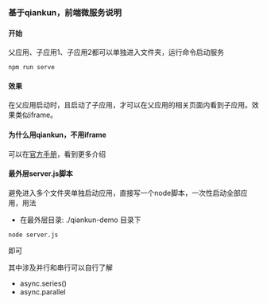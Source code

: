 <!--
 * @Author: jing.chen
 * @Date: 2020-11-06 13:58:56
 * @LastEditors: jing.chen
 * @LastEditTime: 2020-11-06 15:14:26
 * @Description: 
-->
### 基于qiankun，前端微服务说明
#### 开始
父应用、子应用1、子应用2都可以单独进入文件夹，运行命令启动服务
```
npm run serve
```
#### 效果
在父应用启动时，且启动了子应用，才可以在父应用的相关页面内看到子应用。效果类似iframe。
#### 为什么用qiankun，不用iframe
可以在[官方手册](https://qiankun.umijs.org/zh)，看到更多介绍


#### 最外层server.js脚本
避免进入多个文件夹单独启动应用，直接写一个node脚本，一次性启动全部应用，用法
+ 在最外层目录: ./qiankun-demo 目录下
```
node server.js
```
即可

其中涉及并行和串行可以自行了解
+ async.series()
+ async.parallel